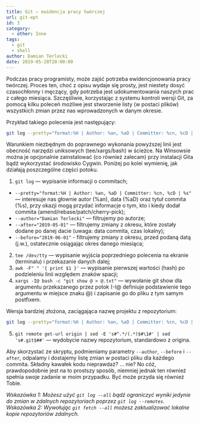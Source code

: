 ```yaml
---
title: Git — ewidencja pracy twórczej
url: git-ept
id: 3
category:
  - other: Inne
tags:
  - git
  - shell
author: Damian Terlecki
date: 2019-05-28T20:00:00
---
```


Podczas pracy programisty, może zajść potrzeba ewidencjonowania pracy twórczej. Proces ten, choć z opisu wydaje się prosty, jest niestety dosyć czasochłonny i męczący, gdy potrzeba jest udokumentowania naszych prac z całego miesiąca. Szczęśliwie, korzystając z systemu kontroli wersji Git, za pomocą kilku poleceń możliwe jest stworzenie listy (w postaci plików) wszystkich zmian przez nas wprowadzonych w danym okresie.

Przykład takiego polecenia jest następujący:
```bash
git log --pretty="format:%H | Author: %an, %aD | Committer: %cn, %cD | %s" --author="Damian Terlecki" --after="2019-05-01" --before="2019-06-01" | tee /dev/tty | awk -F" " '{ print $1 }' | xargs -I@ bash -c "git show @ > @.txt"
```
Warunkiem niezbędnym do poprawnego wykonania powyższej linii jest obecność narzędzi uniksowych (tee/xargs/bash) w ścieżce. Na Winsowsie można je opcjonalnie zainstalować (co również zalecam) przy instalacji Gita bądź wykorzystać środowisko Cygwin. Poniżej po kolei wymienię, jak działają poszczególne części potoku.
1. `git log` — wypisanie informacji o commitach;
  - `--pretty="format:%H | Author: %an, %aD | Committer: %cn, %cD | %s"` — interesuje nas głownie autor (%an), data (%aD) oraz tytuł commita (%s), przy okazji mogą przydać informacje o tym, kto i kiedy dodał commita (amend/rebase/patch/cherry-pick);
  - `--author="Damian Terlecki"` — filtrujemy po autorze;
  - `--after="2019-05-01"` — filtrujemy zmiany z okresu, które zostały dodane po danej dacie (uwaga: data commita, czas lokalny);
  - `--before="2019-06-01"` - filtrujemy zmiany z okresu, przed podaną datą (j.w.), ostatecznie osiągając okres danego miesiąca;
2. `tee /dev/tty` — wypisanie wyjścia poprzedniego polecenia na ekranie (terminalu) i przekazanie danych dalej;
3. `awk -F" " '{ print $1 }'` — wypisanie pierwszej wartości (hash) po podzieleniu linii względem znaków spacji;
4. `xargs -I@ bash -c "git show @ > @.txt"` — wywołanie git show dla argumentu przekazanego przez potok (-I@ definiuje podstawienie tego argumentu w miejsce znaku @) i zapisanie go do pliku z tym samym postfixem.

Wersja bardziej złożona, zaciągająca nazwę projektu z repozytorium:
```bash
git log --pretty="format:%H | Author: %an, %aD | Committer: %cn, %cD | %s" --author="Damian Terlecki" --after="2019-05-01" --before="2019-06-01" | tee /dev/tty | awk -F" " '{ print $1 }' | xargs -I@ bash -c "git remote get-url origin | sed -E 's#^.*/(.*)$#\1#' | sed 's#.git$##' | xargs -I! bash -c 'git show @ > !-@.txt'"
```
5. `git remote get-url origin | sed -E 's#^.*/(.*)$#\1#' | sed 's#.git$##'` — wydobycie nazwy repozytorium, standardowo z origina.

Aby skorzystać ze skryptu, podmieniamy parametry `--author`, `--before` i `--after`, odpalamy i dostajemy listę zmian w postaci pliku dla każdego commita. Składny kawałek kodu nieprawdaż? ... nie? No cóż, prawdopodobnie jest na to prostszy sposób, niemniej jednak ten również spełnia swoje zadanie w moim przypadku. Być może przyda się również Tobie.

_Wskazówka 1: Możesz użyć `git log --all` bądź ograniczyć wyniki jedynie do zmian w zdalnych repozytoriach poprzez `git log --remotes`._  
_Wskazówka 2: Wywołując `git fetch --all` możesz zaktualizować lokalne kopie repozytoriów zdalnych._